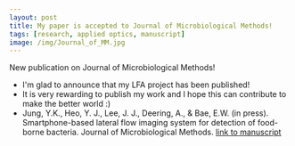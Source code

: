 ```yaml
---
layout: post
title: My paper is accepted to Journal of Microbiological Methods!
tags: [research, applied optics, manuscript]
image: /img/Journal_of_MM.jpg
---
```


New publication on Journal of Microbiological Methods!

* I'm glad to announce that my LFA project has been published!
* It is very rewarding to publish my work and I hope this can contribute to make the better world :)
* Jung, Y.K., Heo, Y. J., Lee, J. J., Deering, A., & Bae, E.W. (in press). Smartphone-based lateral flow imaging system for detection of food-borne bacteria. Journal of Microbiological Methods. [link to manuscript](https://doi.org/10.1016/j.mimet.2019.105800)





